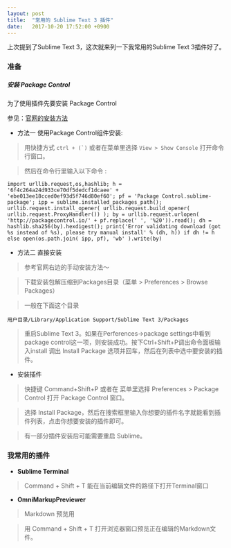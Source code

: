 ```yaml
---
layout: post
title:  "常用的 Sublime Text 3 插件"
date:   2017-10-20 17:52:00 +0900
---
```

上次提到了Sublime Text 3，这次就来列一下我常用的Sublime Text 3插件好了。

### 准备

##### 安装 Package Control

为了使用插件先要安装 Package Control

参见：[官网的安装方法][package_control_3]

- 方法一 使用Package Control组件安装: 

> 用快捷方式 ``ctrl + (`)`` 或者在菜单里选择 `View > Show Console` 打开命令行窗口。

> 然后在命令行里输入以下命令 : 

```
import urllib.request,os,hashlib; h = '6f4c264a24d933ce70df5dedcf1dcaee' + 'ebe013ee18cced0ef93d5f746d80ef60'; pf = 'Package Control.sublime-package'; ipp = sublime.installed_packages_path(); urllib.request.install_opener( urllib.request.build_opener( urllib.request.ProxyHandler()) ); by = urllib.request.urlopen( 'http://packagecontrol.io/' + pf.replace(' ', '%20')).read(); dh = hashlib.sha256(by).hexdigest(); print('Error validating download (got %s instead of %s), please try manual install' % (dh, h)) if dh != h else open(os.path.join( ipp, pf), 'wb' ).write(by)
```

- 方法二 直接安装

> 参考官网右边的手动安装方法～

> 下载安装包解压缩到Packages目录（菜单 > Preferences > Browse Packages）

> 一般在下面这个目录

```
用户目录/Library/Application Support/Sublime Text 3/Packages
```

> 重启Sublime Text 3。如果在Perferences->package settings中看到package control这一项，则安装成功。按下Ctrl+Shift+P调出命令面板输入install 调出 Install Package 选项并回车，然后在列表中选中要安装的插件。

* 安装插件

> 快捷键 Command+Shift+P 或者在 菜单里选择 Preferences > Package Control 打开 Package Control 窗口。

> 选择 Install Package，然后在搜索框里输入你想要的插件名字就能看到插件列表，点击你想要安装的插件即可。

> 有一部分插件安装后可能需要重启 Sublime。

### 我常用的插件

* **Sublime Terminal**

> Command + Shift + T 能在当前编辑文件的路径下打开Terminal窗口

* **OmniMarkupPreviewer**

> Markdown 预览用

> 用 Command + Shift + T 打开浏览器窗口预览正在编辑的Markdown文件。

[package_control_3]: https://packagecontrol.io/installation#st3
